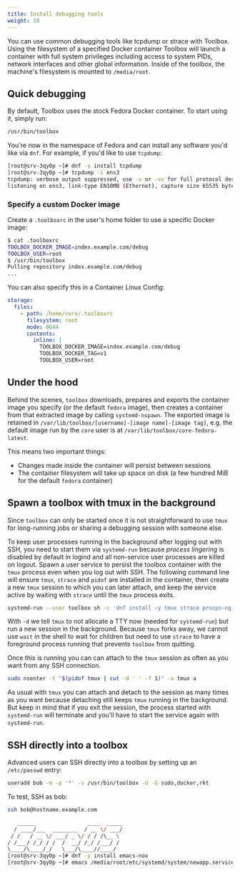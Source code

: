 ```yaml
---
title: Install debugging tools
weight: 10
---
```


You can use common debugging tools like tcpdump or strace with Toolbox. Using the filesystem of a specified Docker container Toolbox will launch a container with full system privileges including access to system PIDs, network interfaces and other global information. Inside of the toolbox, the machine's filesystem is mounted to `/media/root`.

## Quick debugging

By default, Toolbox uses the stock Fedora Docker container. To start using it, simply run:

```sh
/usr/bin/toolbox
```

You're now in the namespace of Fedora and can install any software you'd like via `dnf`. For example, if you'd like to use `tcpdump`:

```sh
[root@srv-3qy0p ~]# dnf -y install tcpdump
[root@srv-3qy0p ~]# tcpdump -i ens3
tcpdump: verbose output suppressed, use -v or -vv for full protocol decode
listening on ens3, link-type EN10MB (Ethernet), capture size 65535 bytes
```

### Specify a custom Docker image

Create a `.toolboxrc` in the user's home folder to use a specific Docker image:

```sh
$ cat .toolboxrc
TOOLBOX_DOCKER_IMAGE=index.example.com/debug
TOOLBOX_USER=root
$ /usr/bin/toolbox
Pulling repository index.example.com/debug
...
```

You can also specify this in a Container Linux Config:

```yaml
storage:
  files:
    - path: /home/core/.toolboxrc
      filesystem: root
      mode: 0644
      contents:
        inline: |
          TOOLBOX_DOCKER_IMAGE=index.example.com/debug
          TOOLBOX_DOCKER_TAG=v1
          TOOLBOX_USER=root
```

## Under the hood

Behind the scenes, `toolbox` downloads, prepares and exports the container
image you specify (or the default `fedora` image), then creates a container
from that extracted image by calling `systemd-nspawn`.  The exported
image is retained in
`/var/lib/toolbox/[username]-[image name]-[image tag]`, e.g. the default
image run by the `core` user is at `/var/lib/toolbox/core-fedora-latest`.  

This means two important things:

* Changes made inside the container will persist between sessions
* The container filesystem will take up space on disk (a few hundred MiB
for the default `fedora` container)

## Spawn a toolbox with tmux in the background

Since `toolbox` can only be started once it is not straightforward to use `tmux`
for long-running jobs or sharing a debugging session with someone else.

To keep user processes running in the background after logging out with SSH,
you need to start them via `systemd-run` because _process lingering_ is disabled
by default in logind and all non-service user processes are killed on logout.
Spawn a user service to persist the toolbox container with the `tmux` process
even when you log out with SSH.
The following command line will ensure `tmux`, `strace` and `pidof` are installed
in the container, then create a new `tmux` session to which you can later attach,
and keep the service active by waiting with `strace` until the `tmux` process exits.

```sh
systemd-run --user toolbox sh -c 'dnf install -y tmux strace procps-ng; tmux new-session -d -s sharedsession; strace -p "$(pidof tmux)"'
```

With `-d` we tell `tmux` to not allocate a TTY now (needed for `systemd-run`) but run a
new session in the background.
Because `tmux` forks away, we cannot use `wait` in the shell to wait for children but need
to use `strace` to have a foreground process running that prevents `toolbox` from quitting.

Once this is running you can can attach to the `tmux` session as often as you want from any SSH connection.

```sh
sudo nsenter -t "$(pidof tmux | cut -d ' ' -f 1)" -a tmux a
```

As usual with `tmux` you can attach and detach to the session as many times as you want because detaching
still keeps `tmux` running in the background. But keep in mind that if you exit the session, the process
started with `systemd-run` will terminate and you'll have to start the service again with `systemd-run`.

## SSH directly into a toolbox

Advanced users can SSH directly into a toolbox by setting up an `/etc/passwd` entry:

```sh
useradd bob -m -p '*' -s /usr/bin/toolbox -U -G sudo,docker,rkt
```

To test, SSH as bob:

```sh
ssh bob@hostname.example.com

   ______                ____  _____
  / ____/___  ________  / __ \/ ___/
 / /   / __ \/ ___/ _ \/ / / /\__ \
/ /___/ /_/ / /  /  __/ /_/ /___/ /
\____/\____/_/   \___/\____//____/
[root@srv-3qy0p ~]# dnf -y install emacs-nox
[root@srv-3qy0p ~]# emacs /media/root/etc/systemd/system/newapp.service
```
